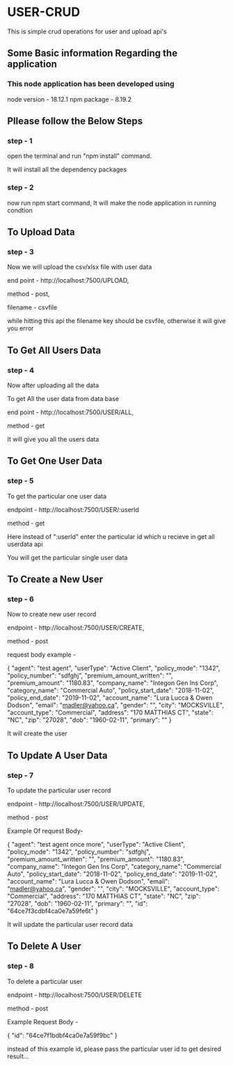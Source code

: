# USER-CRUD
This is simple crud operations for user and upload api's

## Some Basic information Regarding the application
### This node application has been developed using

node version - 18.12.1
npm package - 8.19.2

## Pllease follow the Below Steps

### step - 1
open the terminal and run "npm install" command.

It will install all the dependency packages

### step - 2

now run npm start command, It will make the node application in running condtion

## To Upload Data
### step - 3
Now we will upload the csv/xlsx file with user data

end point - http://localhost:7500/UPLOAD,

method - post,

filename - csvfile

while hitting this api the filename key should be csvfile, otherwise it will give you error

## To Get All Users Data
### step - 4

Now after uploading all the data

To get All the user data from data base

end point - http://localhost:7500/USER/ALL,

method - get

It will give you all the users data

## To Get One User Data
### step - 5

To get the particular one user data

endpoint - http://localhost:7500/USER/:userId

method - get

Here instead of ":userId" enter the particular id which u recieve in get all userdata api

You will get the particular single user data 


## To Create a New User
### step - 6

Now to create new user record

endpoint - http://localhost:7500/USER/CREATE,

method - post

request body example - 

{
    "agent": "test agent",
    "userType": "Active Client",
    "policy_mode": "1342",
    "policy_number": "sdfghj",
    "premium_amount_written": "",
    "premium_amount": "1180.83",
    "company_name": "Integon Gen Ins Corp",
    "category_name": "Commercial Auto",
    "policy_start_date": "2018-11-02",
    "policy_end_date": "2019-11-02",
    "account_name": "Lura Lucca & Owen Dodson",
    "email": "madler@yahoo.ca",
    "gender": "",
    "city": "MOCKSVILLE",
    "account_type": "Commercial",
    "address": "170 MATTHIAS CT",
    "state": "NC",
    "zip": "27028",
    "dob": "1960-02-11",
    "primary": ""
}

It will create the user


## To Update A User Data
### step  - 7

To update the particular user record

endpoint - http://localhost:7500/USER/UPDATE,

method - post

Example Of request Body- 

{
    "agent": "test agent once more",
    "userType": "Active Client",
    "policy_mode": "1342",
    "policy_number": "sdfghj",
    "premium_amount_written": "",
    "premium_amount": "1180.83",
    "company_name": "Integon Gen Ins Corp",
    "category_name": "Commercial Auto",
    "policy_start_date": "2018-11-02",
    "policy_end_date": "2019-11-02",
    "account_name": "Lura Lucca & Owen Dodson",
    "email": "madler@yahoo.ca",
    "gender": "",
    "city": "MOCKSVILLE",
    "account_type": "Commercial",
    "address": "170 MATTHIAS CT",
    "state": "NC",
    "zip": "27028",
    "dob": "1960-02-11",
    "primary": "",
    "id": "64ce7f3cdbf4ca0e7a59fe6t"
}

It will update the particular user record data

## To Delete A User
### step  - 8

To delete a particular user

endpoint - http://localhost:7500/USER/DELETE

method  - post

Example Request Body - 

{
    "id": "64ce7f1bdbf4ca0e7a59f9bc"
}

instead of this example id, please pass the particular user id to get desired result...

